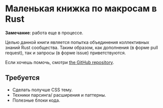 # Маленькая книжка по макросам в Rust

**Замечание**: работа еще в процессе.

Целью данной книги является попытка объединения коллективных знаний Rust сообщества.  Таким образом, как дополнения  (в форме pull request), так и запросы (в форме issue) приветствуются.

Если хочешь помочь, смотри [the GitHub repository](https://github.com/DanielKeep/tlborm/).

## Требуется

* Сделать получше CSS тему.
* Техники парсинга/ расширения и паттерны.
* Полезные блоки кода.
